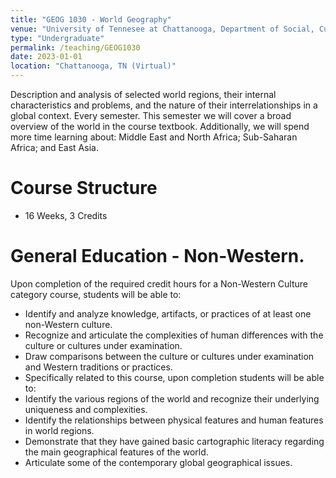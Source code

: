 ```yaml
---
title: "GEOG 1030 - World Geography"
venue: "University of Tennesee at Chattanooga, Department of Social, Cultural and Justice Studies"
type: "Undergraduate"
permalink: /teaching/GEOG1030
date: 2023-01-01
location: "Chattanooga, TN (Virtual)"
---
```


Description and analysis of selected world regions, their internal characteristics and problems, and the nature of their interrelationships in a global context. Every semester. This semester we will cover a broad overview of the world in the course textbook. Additionally, we will spend more time learning about: Middle East and North Africa; Sub-Saharan Africa; and East Asia.

Course Structure
======
- 16 Weeks, 3 Credits

General Education - Non-Western.
======
Upon completion of the required credit hours for a Non-Western Culture category course, students will be able to:

- Identify and analyze knowledge, artifacts, or practices of at least one non-Western culture.
- Recognize and articulate the complexities of human differences with the culture or cultures under examination.
- Draw comparisons between the culture or cultures under examination and Western traditions or practices.
- Specifically related to this course, upon completion students will be able to:
- Identify the various regions of the world and recognize their underlying uniqueness and complexities.
- Identify the relationships between physical features and human features in world regions.
- Demonstrate that they have gained basic cartographic literacy regarding the main geographical features of the world.
- Articulate some of the contemporary global geographical issues.
